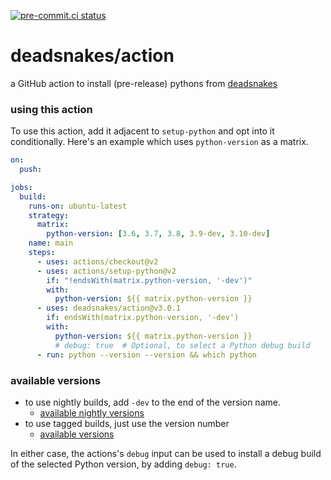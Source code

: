 [![pre-commit.ci status](https://results.pre-commit.ci/badge/github/deadsnakes/action/main.svg)](https://results.pre-commit.ci/latest/github/deadsnakes/action/main)

deadsnakes/action
=================

a GitHub action to install (pre-release) pythons from [deadsnakes]

[deadsnakes]: https://github.com/deadsnakes

### using this action

To use this action, add it adjacent to `setup-python` and opt into it
conditionally.  Here's an example which uses `python-version` as a matrix.

```yaml
on:
  push:

jobs:
  build:
    runs-on: ubuntu-latest
    strategy:
      matrix:
        python-version: [3.6, 3.7, 3.8, 3.9-dev, 3.10-dev]
    name: main
    steps:
      - uses: actions/checkout@v2
      - uses: actions/setup-python@v2
        if: "!endsWith(matrix.python-version, '-dev')"
        with:
          python-version: ${{ matrix.python-version }}
      - uses: deadsnakes/action@v3.0.1
        if: endsWith(matrix.python-version, '-dev')
        with:
          python-version: ${{ matrix.python-version }}
          # debug: true  # Optional, to select a Python debug build
      - run: python --version --version && which python
```

### available versions

- to use nightly builds, add `-dev` to the end of the version name.
    - [available nightly versions]
- to use tagged builds, just use the version number
    - [available versions]

In either case, the actions's `debug` input can be used to install a
debug build of the selected Python version, by adding `debug: true`.

[available nightly versions]: https://launchpad.net/~deadsnakes/+archive/ubuntu/nightly/+packages
[available versions]: https://launchpad.net/~deadsnakes/+archive/ubuntu/ppa/+packages
